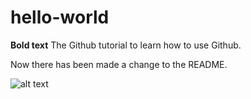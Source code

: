 # hello-world
**Bold text**
The Github tutorial to learn how to use Github.

Now there has been made a change to the README.

![alt text](http://images4.fanpop.com/image/photos/24400000/Paternity-Ending-house-md-24470702-640-480.jpg "Picture of Hattemanden")
